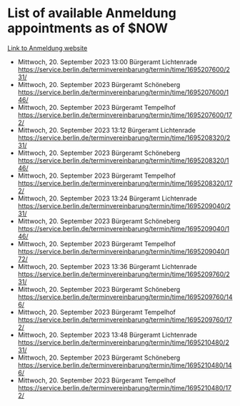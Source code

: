 # List of available Anmeldung appointments as of $NOW
[Link to Anmeldung website](https://service.berlin.de/terminvereinbarung/termin/tag.php?termin=1&anliegen[]=120686&dienstleisterlist=122210,122217,327316,122219,327312,122227,327314,122231,327346,122243,327348,122254,122252,329742,122260,329745,122262,329748,122271,327278,122273,327274,122277,327276,330436,122280,327294,122282,327290,122284,327292,122291,327270,122285,327266,122286,327264,122296,327268,150230,329760,122297,327286,122294,327284,122312,329763,122314,329775,122304,327330,122311,327334,122309,327332,317869,122281,327352,122279,329772,122283,122276,327324,122274,327326,122267,329766,122246,327318,122251,327320,122257,327322,122208,327298,122226,327300&herkunft=http%3A%2F%2Fservice.berlin.de%2Fdienstleistung%2F120686%2F)
- Mittwoch, 20. September 2023 13:00 Bürgeramt Lichtenrade https://service.berlin.de/terminvereinbarung/termin/time/1695207600/231/
- Mittwoch, 20. September 2023  Bürgeramt Schöneberg https://service.berlin.de/terminvereinbarung/termin/time/1695207600/146/
- Mittwoch, 20. September 2023  Bürgeramt Tempelhof https://service.berlin.de/terminvereinbarung/termin/time/1695207600/172/
- Mittwoch, 20. September 2023 13:12 Bürgeramt Lichtenrade https://service.berlin.de/terminvereinbarung/termin/time/1695208320/231/
- Mittwoch, 20. September 2023  Bürgeramt Schöneberg https://service.berlin.de/terminvereinbarung/termin/time/1695208320/146/
- Mittwoch, 20. September 2023  Bürgeramt Tempelhof https://service.berlin.de/terminvereinbarung/termin/time/1695208320/172/
- Mittwoch, 20. September 2023 13:24 Bürgeramt Lichtenrade https://service.berlin.de/terminvereinbarung/termin/time/1695209040/231/
- Mittwoch, 20. September 2023  Bürgeramt Schöneberg https://service.berlin.de/terminvereinbarung/termin/time/1695209040/146/
- Mittwoch, 20. September 2023  Bürgeramt Tempelhof https://service.berlin.de/terminvereinbarung/termin/time/1695209040/172/
- Mittwoch, 20. September 2023 13:36 Bürgeramt Lichtenrade https://service.berlin.de/terminvereinbarung/termin/time/1695209760/231/
- Mittwoch, 20. September 2023  Bürgeramt Schöneberg https://service.berlin.de/terminvereinbarung/termin/time/1695209760/146/
- Mittwoch, 20. September 2023  Bürgeramt Tempelhof https://service.berlin.de/terminvereinbarung/termin/time/1695209760/172/
- Mittwoch, 20. September 2023 13:48 Bürgeramt Lichtenrade https://service.berlin.de/terminvereinbarung/termin/time/1695210480/231/
- Mittwoch, 20. September 2023  Bürgeramt Schöneberg https://service.berlin.de/terminvereinbarung/termin/time/1695210480/146/
- Mittwoch, 20. September 2023  Bürgeramt Tempelhof https://service.berlin.de/terminvereinbarung/termin/time/1695210480/172/
